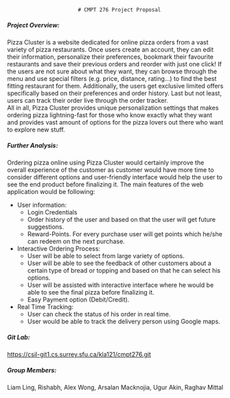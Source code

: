                            # CMPT 276 Project Proposal  
  
##### Project Overview:  
Pizza Cluster is a website dedicated for online pizza orders from a vast variety of pizza restaurants. Once users create an account, they can edit their information, personalize their preferences, bookmark their favourite restaurants and save their previous orders and reorder with just one click! If the users are not sure about what they want, they can browse through the menu and use special filters (e.g. price, distance, rating...) to find the best fitting restaurant for them. Additionally, the users get exclusive limited offers specifically based on their preferences and order history. Last but not least, users can track their order live through the order tracker.  
All in all, Pizza Cluster provides unique personalization settings that makes ordering pizza lightning-fast for those who know exactly what they want and provides vast amount of options for the pizza lovers out there who want to explore new stuff.
  
##### Further Analysis:  
Ordering pizza online using Pizza Cluster would certainly improve the overall experience of the customer as customer would have more time to consider different options and user-friendly interface would help the user to see the end product before finalizing it. The main features of the web application would be following:  

* User information:  
	* Login Credentials  
	* Order history of the user and based on that the user will get future suggestions.  
	* Reward-Points. For every purchase user will get points which he/she can redeem on the next purchase.  
* Interactive Ordering Process:  
	* User will be able to select from large variety of options.  
	* User will be able to see the feedback of other customers about a certain type of bread or topping and based on that he can select his options.  
	* User will be assisted with interactive interface where he would be able to see the final pizza before finalizing it.  
	* Easy Payment option (Debit/Credit).  
* Real Time Tracking:  
	* User can check the status of his order in real time.  
	* User would be able to track the delivery person using Google maps.  
  
##### Git Lab:
https://csil-git1.cs.surrey.sfu.ca/kla121/cmpt276.git   
   
##### Group Members:
Liam Ling, Rishabh, Alex Wong, Arsalan Macknojia, Ugur Akin, Raghav Mittal  